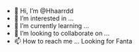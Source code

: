 - 👋 Hi, I’m @Hhaarrdd
- 👀 I’m interested in ...
- 🌱 I’m currently learning ...
- 💞️ I’m looking to collaborate on ...
- 📫 How to reach me ...
Looking for Fanta 
<!---
Hhaarrdd/Hhaarrdd is a ✨ special ✨ repository because its `README.md` (this file) appears on your GitHub profile.
You can click the Preview link to take a look at your changes.
--->
